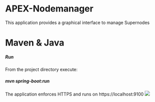 # APEX-Nodemanager
This application provides a graphical interface to manage Supernodes
# Maven & Java
##### Run
From the project directory execute:
##### mvn spring-boot:run
The application enforces HTTPS and runs on https://localhost:9100
<img src=" https://miro.medium.com/max/1280/1*ZTv6urWE-JXy5RwJfU8YEA.png"/>